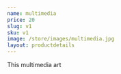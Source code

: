 ```yaml
---
name: multimedia
price: 20
slug: v1
sku: v1
image: /store/images/multimedia.jpg
layout: productdetails
---
```

This multimedia art

